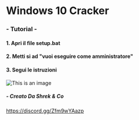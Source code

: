 # Windows 10 Cracker
### **- Tutorial -**
#### 1. Apri il file setup.bat
#### 2. Metti si ad "vuoi eseguire come amministratore"
#### 3. Segui le istruzioni
![This is an image](https://cdn.discordapp.com/attachments/953048087822233620/959174240651841597/hacker.png)
##### - Creato Da Shrek & Co
https://discord.gg/Zfm9wYAazp
